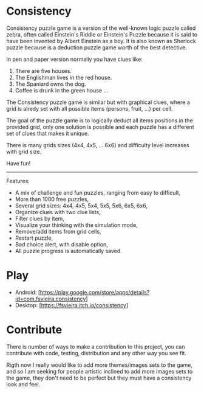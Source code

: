 # Consistency

Consistency puzzle game is a version of the well-known logic puzzle called zebra, often called Einstein's Riddle or Einstein's Puzzle because it is said to have been invented by Albert Einstein as a boy. It is also known as Sherlock puzzle because is a deduction puzzle game worth of the best detective.

In pen and paper version normally you have clues like: 
1. There are five houses.
2. The Englishman lives in the red house.
3. The Spaniard owns the dog.
4. Coffee is drunk in the green house
...

The Consistency puzzle game is similar but with graphical clues, where a grid is alredy set with 
all possible items (persons, fruit, ...) per cell.

The goal of the puzzle game is to logically deduct all items positions in the provided grid, only one solution
is possible and each puzzle has a different set of clues that makes it unique.

There is many grids sizes (4x4, 4x5, ... 6x6) and difficulty level increases with grid size. 

Have fun!

------------------------------------
Features:
- A mix of challenge and fun puzzles, ranging from easy to difficult,
- More than 1000 free puzzles,
- Several grid sizes: 4x4, 4x5, 5x4, 5x5, 5x6, 6x5, 6x6,
- Organize clues with two clue lists,
- Filter clues by item,
- Visualize your thinking with the simulation mode,
- Remove/add items from grid cells,
- Restart puzzle,
- Bad choice alert, with disable option,
- All puzzle progress is automatically saved.

# Play
 * Android: [https://play.google.com/store/apps/details?id=com.fsvieira.consistency]
 * Desktop: [https://fsvieira.itch.io/consistency]

# Contribute
There is number of ways to make a contribution to this project, you can contribute with code, testing, distribution and 
any other way you see fit. 
	
Rigth now I really would like to add more themes/images sets to the game, and so I am seeking for people artistic inclined 
to add more images sets to the game, they don't need to be perfect but they must have a consistency look and feel.

	
